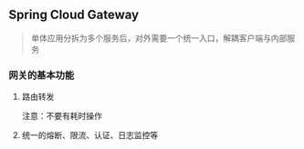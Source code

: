 ## Spring Cloud Gateway

> 单体应用分拆为多个服务后，对外需要一个统一入口，解耦客户端与内部服务
### 网关的基本功能

1. 路由转发 

   注意：不要有耗时操作

2. 统一的熔断、限流、认证、日志监控等

   

